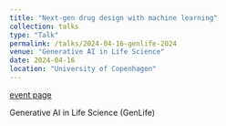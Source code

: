 ```yaml
---
title: "Next-gen drug design with machine learning"
collection: talks
type: "Talk"
permalink: /talks/2024-04-16-genlife-2024
venue: "Generative AI in Life Science"
date: 2024-04-16
location: "University of Copenhagen"
---
```


[event page](https://genlife.dk/)

Generative AI in Life Science (GenLife)
